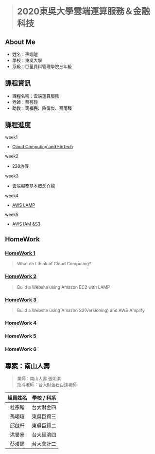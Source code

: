> # 2020東吳大學雲端運算服務＆金融科技

## About Me
* 姓名：孫翊瑄
* 學校：東吳大學
* 系級：巨量資料管理學院三年級

## 課程資訊
* 課程名稱：雲端運算服務
* 老師：蔡芸琤
* 助教：司福民、陳偉傑、蔡雨臻

## 課程進度
week1
* [Cloud Computing and FinTech](https://docs.google.com/presentation/d/e/2PACX-1vQQ4-146uvQCZn9VjZKTZM2P_svSrkrzvVN2dlKmXVK3IlqYWTTmBfaG1unOBZ65gOuVyac4c__RIj2/pub?start=false&loop=false&delayms=3000&fbclid=IwAR3B47fq5aXUh_oa6KUf2rF3MyEMeNgh7AU6a_uF2i1gYdL40TOSx06EHtM&slide=id.gbde736d55e_0_107)

week2
* 228放假

week3
* [雲端服務基本概念介紹](https://drive.google.com/file/d/1UYbm03ehUAsKlICvyp1P4I0PZ_g8vlCv/view)

week4
* [AWS LAMP](https://drive.google.com/file/d/1ysolgVFlpZTMhIPXL7sbdnSzjG5XUicN/view)

week5
* [AWS IAM &S3](https://drive.google.com/file/d/1zTAF-32yebhsIAqjfyM30cjMKl9lvbf-/view)

## HomeWork
### [HomeWork 1](https://github.com/yi-hsuan-sun/fintech/blob/main/HW/homework1.md) 
> What do I think of Cloud Computing?

### [HomeWork 2](https://youtu.be/q2-za882nwU) 
> Build a Website using Amazon EC2 with LAMP

### [HomeWork 3]()
> Build a Website using Amazon S3(Versioning)
and AWS Amplify

### HomeWork 4
>
### HomeWork 5
>
### HomeWork 6
>

## 專案：南山人壽 

> 業師：南山人壽 張明淇    
> 指導老師：台大財金石百達老師

| 組員姓名   | 學校 / 科系   | 
| :---: | :-------------: | 
| 杜宗翰   | 台大財金四       | 
| 孫翊瑄   | 東吳巨資三       | 
| 邱啟軒   | 東吳巨資二       |
| 洪譽家   | 台大經濟四       | 
| 蔡漢錩   | 台大會計二       | 

